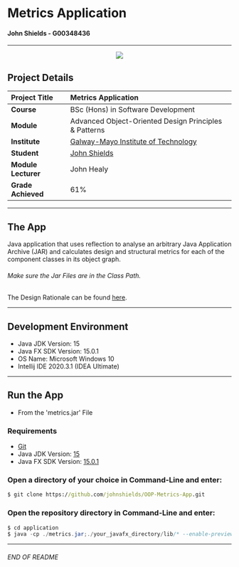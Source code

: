 # Metrics Application 
#### John Shields - G00348436
***

<p align="center">
<img src="https://i.ibb.co/dgfdK1p/OOP-Main-Project.jpg">
</p>

## Project Details
| **Project Title** | Metrics Application |
| :------------- |:-------------|
| **Course**              | BSc (Hons) in Software Development |
| **Module**              | Advanced Object-Oriented Design Principles & Patterns |
| **Institute**           | [Galway-Mayo Institute of Technology](https://www.gmit.ie/) |
| **Student**            | [John Shields](https://github.com/johnshields) |
| **Module Lecturer**     | John Healy |
| **Grade Achieved**      | 61% |
***


## The App
Java application that uses reflection to analyse an arbitrary Java Application Archive (JAR) and calculates design and structural metrics for each of the component classes in its object graph.
###### Make sure the Jar Files are in the Class Path.


The Design Rationale can be found [here](https://github.com/johnshields/OOP-Metrics-App/wiki).

***
## Development Environment 
* Java JDK Version: 15
* Java FX SDK Version: 15.0.1
* OS Name: Microsoft Windows 10
* Intellij IDE 2020.3.1 (IDEA Ultimate)

***
## Run the App 
* From the 'metrics.jar' File
### Requirements
* [Git](https://git-scm.com/downloads)
* Java JDK Version: [15](https://jdk.java.net/15/)
* Java FX SDK Version: [15.0.1](https://gluonhq.com/products/javafx/)

### Open a directory of your choice in Command-Line and enter:
```cmd
$ git clone https://github.com/johnshields/OOP-Metrics-App.git
 ```
### Open the repository directory in Command-Line and enter:
```java
$ cd application 
$ java -cp ./metrics.jar;./your_javafx_directory/lib/* --enable-preview js.metrics.app.Runner
```
***
###### END OF README
